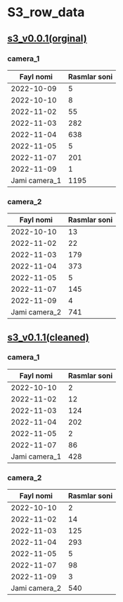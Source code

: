 # S3_row_data

## [s3_v0.0.1(orginal)](https://drive.google.com/drive/folders/18A2Ehy1_ZwvIdjRTQ-4alojpUGQOZ3OE)

### camera_1

| Fayl nomi     | Rasmlar soni |
|---------------|--------------|
| 2022-10-09    | 5            |
| 2022-10-10    | 8            |
| 2022-11-02    | 55           |
| 2022-11-03    | 282          |
| 2022-11-04    | 638          |
| 2022-11-05    | 5            |
| 2022-11-07    | 201          |
| 2022-11-09    | 1            |
| Jami camera_1 | 1195         |



### camera_2

| Fayl nomi     | Rasmlar soni |
|---------------|--------------|
| 2022-10-10    | 13           |
| 2022-11-02    | 22           |
| 2022-11-03    | 179          |
| 2022-11-04    | 373          |
| 2022-11-05    | 5            |
| 2022-11-07    | 145          |
| 2022-11-09    | 4            |
| Jami camera_2 | 741          |

## [s3_v0.1.1(cleaned)](https://drive.google.com/drive/folders/18A2Ehy1_ZwvIdjRTQ-4alojpUGQOZ3OE)
### camera_1

| Fayl nomi     | Rasmlar soni |
|---------------|--------------|
| 2022-10-10    | 2            |
| 2022-11-02    | 12           |
| 2022-11-03    | 124          |
| 2022-11-04    | 202          |
| 2022-11-05    | 2            |
| 2022-11-07    | 86           |
| Jami camera_1 | 428          |

### camera_2

| Fayl nomi     | Rasmlar soni |
|---------------|--------------|
| 2022-10-10    | 2            |
| 2022-11-02    | 14           |
| 2022-11-03    | 125          |
| 2022-11-04    | 293          |
| 2022-11-05    | 5            |
| 2022-11-07    | 98           |
| 2022-11-09    | 3            |
| Jami camera_2 | 540          |
